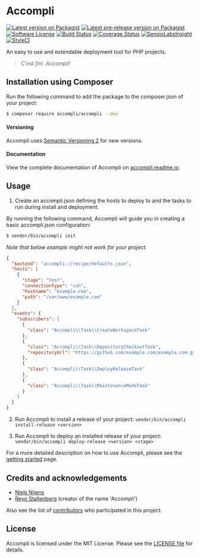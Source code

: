 # Accompli

[![Latest version on Packagist][ico-version]][link-version]
[![Latest pre-release version on Packagist][ico-pre-release-version]][link-version]
[![Software License][ico-license]](LICENSE.md)
[![Build Status][ico-build]][link-build]
[![Coverage Status][ico-coverage]][link-coverage]
[![SensioLabsInsight][ico-security]][link-security]
[![StyleCI][ico-code-style]][link-code-style]

An easy to use and extendable deployment tool for PHP projects.

> *C'est fini. Accompli!*

## Installation using Composer

Run the following command to add the package to the composer.json of your project:

``` bash
$ composer require accompli/accompli --dev
```

#### Versioning
Accompli uses [Semantic Versioning 2](http://semver.org/) for new versions.

#### Documentation
View the complete documentation of Accompli on [accompli.readme.io](https://accompli.readme.io/).

## Usage
1. Create an accompli.json defining the hosts to deploy to and the tasks to run during install and deployment.

  By running the following command, Accompli will guide you in creating a basic accompli.json configuration:
  ``` bash
  $ vendor/bin/accompli init
  ```

  *Note that below example might not work for your project.*

  ``` json
  {
    "$extend": "accompli://recipe/defaults.json",
    "hosts": [
      {
        "stage": "test",
        "connectionType": "ssh",
        "hostname": "example.com",
        "path": "/var/www/example.com"
      }
    ],
    "events": {
      "subscribers": [
        {
          "class": "Accompli\\Task\\CreateWorkspaceTask"
        },
        {
          "class": "Accompli\\Task\\RepositoryCheckoutTask",
          "repositoryUrl": "https://github.com/example.com/example.com.git"
        },
        {
          "class": "Accompli\\Task\\DeployReleaseTask"
        },
        {
          "class": "Accompli\\Task\\MaintenanceModeTask"
        }
      ]
    }
  }
  ```

2. Run Accompli to install a release of your project: `vendor/bin/accompli install-release <version>`

3. Run Accompli to deploy an installed release of your project: `vendor/bin/accompli deploy-release <version> <stage>`

For a more detailed description on how to use Accompli, please see the [getting started][link-documentation] page.

## Credits and acknowledgements

- [Niels Nijens][link-author]
- [Reyo Stallenberg][link-author-name] \(creator of the name 'Accompli'\)

Also see the list of [contributors][link-contributors] who participated in this project.

## License

Accompli is licensed under the MIT License. Please see the [LICENSE file](LICENSE.md) for details.

[ico-version]: https://img.shields.io/packagist/v/accompli/accompli.svg
[ico-pre-release-version]: https://img.shields.io/packagist/vpre/accompli/accompli.svg
[ico-license]: https://img.shields.io/badge/license-MIT-brightgreen.svg
[ico-build]: https://travis-ci.org/accompli/accompli.svg?branch=master
[ico-coverage]: https://coveralls.io/repos/accompli/accompli/badge.svg?branch=master
[ico-security]: https://img.shields.io/sensiolabs/i/5b884e85-bb11-4847-b212-e3aaace39a26.svg
[ico-code-style]: https://styleci.io/repos/32416744/shield?style=flat

[link-version]: https://packagist.org/packages/accompli/accompli
[link-build]: https://travis-ci.org/accompli/accompli
[link-coverage]: https://coveralls.io/r/accompli/accompli?branch=master
[link-security]: https://insight.sensiolabs.com/projects/5b884e85-bb11-4847-b212-e3aaace39a26
[link-code-style]: https://styleci.io/repos/32416744
[link-documentation]: https://github.com/accompli/accompli/blob/master/docs/01-Getting-started.md
[link-author]: https://github.com/niels-nijens
[link-author-name]: https://github.com/reyostallenberg
[link-contributors]: https://github.com/accompli/accompli/contributors

